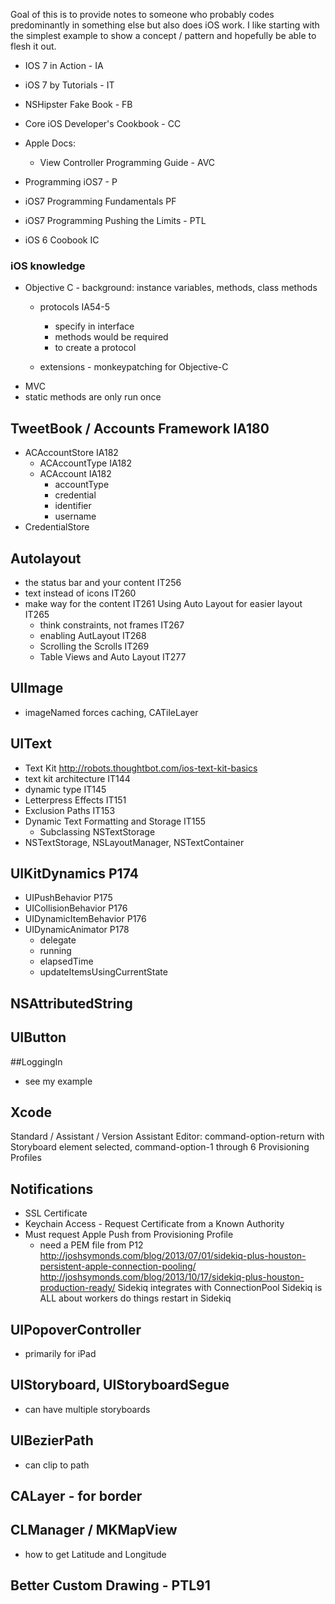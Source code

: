 Goal of this is to provide notes to someone who probably codes predominantly in something else but also does iOS work. I like starting with the simplest example to show a concept / pattern and hopefully be able to flesh it out.

- IOS 7 in Action - IA  
- iOS 7 by Tutorials - IT  
- NSHipster Fake Book - FB  
- Core iOS Developer's Cookbook - CC
- Apple Docs:
   - View Controller Programming Guide - AVC

- Programming iOS7 - P  
- iOS7 Programming Fundamentals PF
- iOS7 Programming Pushing the Limits - PTL   
- iOS 6 Coobook IC

### iOS knowledge
- Objective C - background: instance variables, methods, class methods
   - protocols IA54-5
      - specify in interface
      - methods would be required
      - to create a protocol

   - extensions - monkeypatching for Objective-C
- MVC
- static methods are only run once

## TweetBook / Accounts Framework IA180

- ACAccountStore IA182
  - ACAccountType IA182
  - ACAccount IA182
    - accountType
    - credential
    - identifier
    - username
- CredentialStore
   
  

## Autolayout
  - the status bar and your content IT256
  - text instead of icons IT260
  - make way for the content IT261
  Using Auto Layout for easier layout IT265
    - think constraints, not frames IT267
    - enabling AutLayout IT268
    - Scrolling the Scrolls IT269
    - Table Views and Auto Layout IT277
    
## UIImage
  - imageNamed forces caching, CATileLayer 
  
## UIText
* Text Kit  http://robots.thoughtbot.com/ios-text-kit-basics
* text kit architecture IT144
* dynamic type IT145
* Letterpress Effects IT151
* Exclusion Paths IT153
* Dynamic Text Formatting and Storage IT155
  * Subclassing NSTextStorage
* NSTextStorage, NSLayoutManager, NSTextContainer  
      
## UIKitDynamics P174
* UIPushBehavior P175
* UICollisionBehavior P176
* UIDynamicItemBehavior P176
* UIDynamicAnimator P178
   * delegate
   * running 
   * elapsedTime 
   * updateItemsUsingCurrentState
   
  

## NSAttributedString

## UIButton

##LoggingIn
* see my example 
  


## Xcode 
   Standard / Assistant / Version
  Assistant Editor: command-option-return
  with Storyboard element selected, command-option-1 through 6
  Provisioning Profiles 

## Notifications
* SSL Certificate
* Keychain Access - Request Certificate from a Known Authority
* Must request Apple Push from Provisioning Profile
    - need a PEM file from P12
  http://joshsymonds.com/blog/2013/07/01/sidekiq-plus-houston-persistent-apple-connection-pooling/  
  http://joshsymonds.com/blog/2013/10/17/sidekiq-plus-houston-production-ready/
  Sidekiq integrates with ConnectionPool
  Sidekiq is ALL about workers
  do things restart in Sidekiq



## UIPopoverController
  - primarily for iPad
  
## UIStoryboard, UIStoryboardSegue
   - can have multiple storyboards

## UIBezierPath
   - can clip to path

## CALayer - for border

## CLManager / MKMapView  
* how to get Latitude and Longitude

## Better Custom Drawing - PTL91    
 


